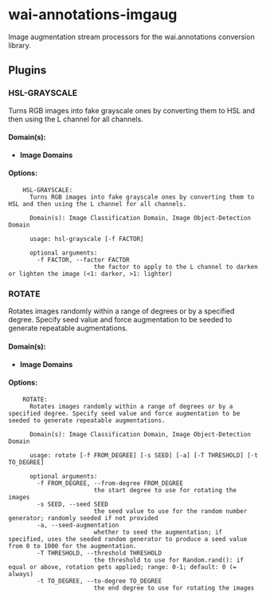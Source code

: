 # wai-annotations-imgaug
Image augmentation stream processors for the wai.annotations conversion library.

## Plugins
### HSL-GRAYSCALE
Turns RGB images into fake grayscale ones by converting them to HSL and then using the L channel for all channels.

#### Domain(s):
- **Image Domains**

#### Options:

```
    HSL-GRAYSCALE:
      Turns RGB images into fake grayscale ones by converting them to HSL and then using the L channel for all channels.

      Domain(s): Image Classification Domain, Image Object-Detection Domain

      usage: hsl-grayscale [-f FACTOR]

      optional arguments:
        -f FACTOR, --factor FACTOR
                        the factor to apply to the L channel to darken or lighten the image (<1: darker, >1: lighter)
```


### ROTATE
Rotates images randomly within a range of degrees or by a specified degree. Specify seed value and force augmentation to be seeded to generate repeatable augmentations.

#### Domain(s):
- **Image Domains**

#### Options:

```
    ROTATE:
      Rotates images randomly within a range of degrees or by a specified degree. Specify seed value and force augmentation to be seeded to generate repeatable augmentations.

      Domain(s): Image Classification Domain, Image Object-Detection Domain

      usage: rotate [-f FROM_DEGREE] [-s SEED] [-a] [-T THRESHOLD] [-t TO_DEGREE]

      optional arguments:
        -f FROM_DEGREE, --from-degree FROM_DEGREE
                        the start degree to use for rotating the images
        -s SEED, --seed SEED
                        the seed value to use for the random number generator; randomly seeded if not provided
        -a, --seed-augmentation
                        whether to seed the augmentation; if specified, uses the seeded random generator to produce a seed value from 0 to 1000 for the augmentation.
        -T THRESHOLD, --threshold THRESHOLD
                        the threshold to use for Random.rand(): if equal or above, rotation gets applied; range: 0-1; default: 0 (= always)
        -t TO_DEGREE, --to-degree TO_DEGREE
                        the end degree to use for rotating the images
```